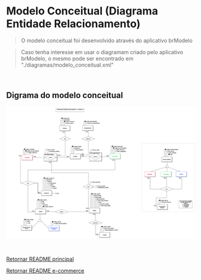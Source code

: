 # Modelo Conceitual (Diagrama Entidade Relacionamento)

> O modelo conceitual foi desenvolvido através do aplicativo brModelo

> Caso tenha interesse em usar o diagramam criado pelo aplicativo brModelo, o mesmo pode ser encontrado em "./diagramas/modelo_conceitual.xml"

<br>

## Digrama do modelo conceitual 

![Modelo Conceitual](docs/modelo_conceitual.png)

<br>

[Retornar README principal](../README.md)

[Retornar README e-commerce](README.md)